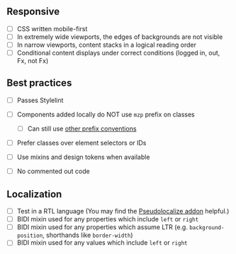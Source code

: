 ## Responsive

- [ ] CSS written mobile-first
- [ ] In extremely wide viewports, the edges of backgrounds are not visible
- [ ] In narrow viewports, content stacks in a logical reading order
- [ ] Conditional content displays under correct conditions (logged in, out, Fx, not Fx)

## Best practices

- [ ] Passes Stylelint
- [ ] Components added locally do NOT use `mzp` prefix on classes
    - [ ] Can still use [other prefix conventions](https://protocol.mozilla.org/docs/contributing/naming)
- [ ] Prefer classes over element selectors or IDs
- [ ] Use mixins and design tokens when available
- [ ] No commented out code


## Localization

- [ ] Test in a RTL language (You may find the [Pseudolocalize addon](https://addons.mozilla.org/en-US/firefox/addon/pseudolocalize/) helpful.)
- [ ] BIDI mixin used for any properties which include `left` or `right`
- [ ] BIDI mixin used for any properties which assume LTR (e.g. `background-position`, shorthands like `border-width`)
- [ ] BIDI mixin used for any values which include `left` or `right`
